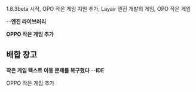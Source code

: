 

1.8.3beta 시작, OPO 작은 게임 지원 추가, Layair 엔진 개발의 게임, OPO 작은 게임

--**엔진 라이브러리**


  **OPPO 작은 게임 추가**

  

##   **배합 창고**


  **작은 게임 텍스트 이동 문제를 복구했다**
--**IDE**

OPPO 작은 게임 추가
